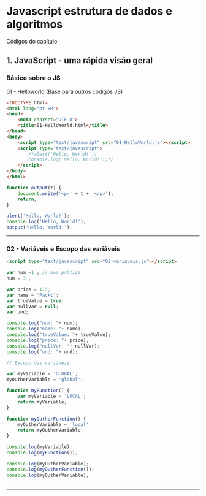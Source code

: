 # Javascript estrutura de dados e algoritmos

Códigos do capítulo
  
## 1. JavaScript - uma rápida visão geral

### Básico sobre o JS
  
  01 - Helloworld (Base para outros codigos JS)
  
```html
<!DOCTYPE html>
<html lang="pt-BR">
<head>
    <meta charset="UTF-8">
    <title>01-HelloWorld.html</title>
</head>
<body>
    <script type="text/javascript" src="01-HelloWorld.js"></script>
    <script type="text/javascript">
        /*alert('Hello, World!');
        console.log('Hello, World!');*/
    </script>
</body>
</html>
```

```javascript
function output(t) {
    document.write('<p>' + t + '</p>');
    return;
}

alert('Hello, World!');
console.log('Hello, World!');
output('Hello, World!');
```

---
### 02 - Variáveis e Escopo das variáveis 
```html
<script type="text/javascript" src="02-variaveis.js"></script>
```

```javascript
var num =1 ; // boa prática
num = 3 ;

var price = 1.5;
var name = 'Packt';
var trueValue = true;
var nullVar = null;
var und;

console.log("num: "+ num);
console.log("name: "+ name);
console.log("trueValue: "+ trueValue);
console.log("price: "+ price);
console.log("nullVar: "+ nullVar);
console.log("und: "+ und);

// Escopo das variáveis

var myVariable = 'GLOBAL';
myOutherVariable = 'global';

function myFunction() {
    var myVariable = 'LOCAL';
    return myVariable;
}

function myOutherFunction() {
    myOutherVariable = 'local'
    return myOutherVariable;
}

console.log(myVariable);
console.log(myFunction());

console.log(myOutherVariable);
console.log(myOutherFunction());
console.log(myOutherVariable);



```

---

